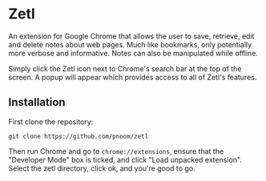 # Zetl

An extension for Google Chrome that allows the user to save, retrieve, edit and
delete notes about web pages. Much like bookmarks, only potentially more
verbose and informative. Notes can also be manipulated while offline.

Simply click the Zetl icon next to Chrome's search bar at the top of the
screen. A popup will appear which provides access to all of Zetl's features.

## Installation

First clone the repository:
```
git clone https://github.com/pnoom/zetl
```

Then run Chrome and go to `chrome://extensions`, ensure that the "Developer
Mode" box is ticked, and click "Load unpacked extension". Select the zetl
directory, click ok, and you're good to go.
